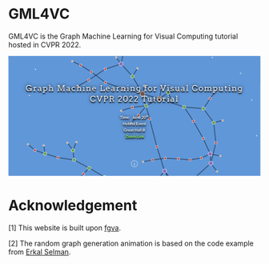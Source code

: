 # GML4VC
GML4VC is the Graph Machine Learning for Visual Computing tutorial hosted in CVPR 2022. 

![](misc/surface.png)

# Acknowledgement
[1] This website is built upon [fgva](https://github.com/fgva-cvpr21/fgva-cvpr21.github.io). 

[2] The random graph generation animation is based on the code example from [Erkal Selman](http://bl.ocks.org/erkal/9746513). 